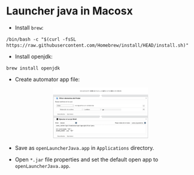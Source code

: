 # Launcher java in Macosx

* Install `brew`:

```
/bin/bash -c "$(curl -fsSL https://raw.githubusercontent.com/Homebrew/install/HEAD/install.sh)"
```

* Install openjdk:

```
brew install openjdk
```

* Create automator app file:

<figure>
  <center>
    <img src="./launcher-script.png" width="60%">
  </center>
</figure>

* Save as `openLauncherJava.app` in `Applications` directory.

* Open `*.jar` file properties and set the default open app to `openLauncherJava.app`.
